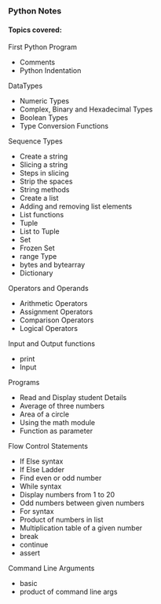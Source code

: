 ### Python Notes

#### Topics covered:

First Python Program
  - Comments
  - Python Indentation

DataTypes
  - Numeric Types
  - Complex, Binary and Hexadecimal Types
  - Boolean Types
  - Type Conversion Functions

Sequence Types
  - Create a string
  - Slicing a string
  - Steps in slicing
  - Strip the spaces
  - String methods
  - Create a list
  - Adding and removing list elements
  - List functions
  - Tuple
  - List to Tuple
  - Set
  - Frozen Set
  - range Type
  - bytes and bytearray
  - Dictionary

Operators and Operands
  - Arithmetic Operators
  - Assignment Operators
  - Comparison Operators
  - Logical Operators

Input and Output functions
  - print
  - Input

Programs
  - Read and Display student Details
  - Average of three numbers
  - Area of a circle
  - Using the math module
  - Function as parameter

Flow Control Statements
  - If Else syntax
  - If Else Ladder
  - Find even or odd number
  - While syntax
  - Display numbers from 1 to 20
  - Odd numbers between given numbers
  - For syntax
  - Product of numbers in list
  - Multiplication table of a given number
  - break
  - continue
  - assert

Command Line Arguments
  - basic
  - product of command line args
